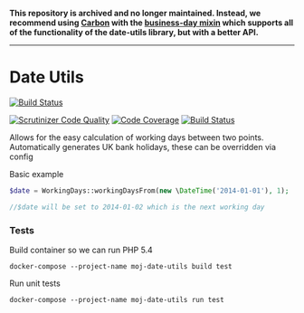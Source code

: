 **This repository is archived and no longer maintained. Instead, we recommend using [Carbon](https://packagist.org/packages/nesbot/carbon) with the [business-day mixin](https://packagist.org/packages/cmixin/business-day) which supports all of the functionality of the date-utils library, but with a better API.**

---

# Date Utils

[![Build Status](https://travis-ci.org/ministryofjustice/date-utils.svg?branch=master)](https://travis-ci.org/ministryofjustice/date-utils)

[![Scrutinizer Code Quality](https://scrutinizer-ci.com/g/ministryofjustice/date-utils/badges/quality-score.png?b=master)](https://scrutinizer-ci.com/g/ministryofjustice/date-utils/?branch=master)
[![Code Coverage](https://scrutinizer-ci.com/g/ministryofjustice/date-utils/badges/coverage.png?b=master)](https://scrutinizer-ci.com/g/ministryofjustice/date-utils/?branch=master)
[![Build Status](https://scrutinizer-ci.com/g/ministryofjustice/date-utils/badges/build.png?b=master)](https://scrutinizer-ci.com/g/ministryofjustice/date-utils/build-status/master)

Allows for the easy calculation of working days between two points.
Automatically generates UK bank holidays, these can be overridden via config

Basic example

```php
$date = WorkingDays::workingDaysFrom(new \DateTime('2014-01-01'), 1);

//$date will be set to 2014-01-02 which is the next working day
```

### Tests

Build container so we can run PHP 5.4

    docker-compose --project-name moj-date-utils build test
    
Run unit tests

    docker-compose --project-name moj-date-utils run test
